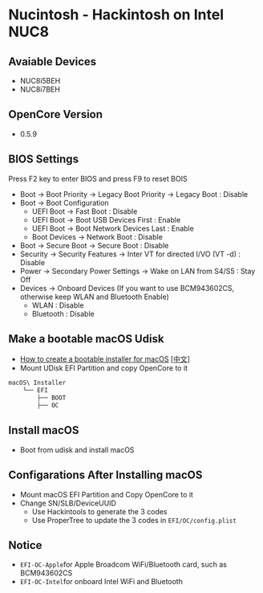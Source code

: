 Nucintosh  - Hackintosh on Intel NUC8
=====================================

## Avaiable Devices

* NUC8i5BEH
* NUC8i7BEH

## OpenCore Version

* 0.5.9

## BIOS Settings

Press F2 key to enter BIOS and press F9 to reset BOIS 

* Boot -> Boot Priority -> Legacy Boot Priority -> Legacy Boot  : Disable
* Boot -> Boot Configuration
    * UEFI Boot -> Fast Boot : Disable
    * UEFI Boot -> Boot USB Devices First  : Enable
    * UEFI Boot -> Boot Network Devices Last  : Enable
    * Boot Devices -> Network Boot : Disable 
* Boot -> Secure Boot -> Secure Boot  : Disable
* Security -> Security Features -> Inter VT for directed I/VO (VT -d)  : Disable
* Power -> Secondary Power Settings -> Wake on LAN from S4/S5  : Stay Off 
* Devices -> Onboard Devices (If you want to use BCM943602CS, otherwise keep WLAN and Bluetooth Enable)
    * WLAN : Disable
    * Bluetooth : Disable

## Make a bootable macOS Udisk

* [How to create a bootable installer for macOS](https://support.apple.com/en-us/HT201372) [[中文](https://support.apple.com/zh-cn/HT208496)]
* Mount UDisk EFI Partition and copy OpenCore to it

```txt
macOS\ Installer
    └── EFI
        ├── BOOT
        ├── OC
```

## Install macOS

* Boot from udisk and install macOS

## Configarations After Installing macOS

* Mount macOS EFI Partition and Copy OpenCore to it
* Change SN/SLB/DeviceUUID
    * Use Hackintools to generate the 3 codes
    * Use ProperTree to update the 3 codes in `EFI/OC/config.plist`

## Notice

* ``EFI-OC-Apple``for Apple Broadcom WiFi/Bluetooth card, such as BCM943602CS
* ``EFI-OC-Intel``for onboard Intel WiFi and Bluetooth
